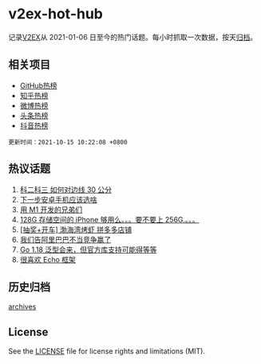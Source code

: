 # v2ex-hot-hub

 记录[V2EX](https://www.v2ex.com/)从 2021-01-06 日至今的热门话题。每小时抓取一次数据，按天[归档](archives)。
 
 ## 相关项目

- [GitHub热榜](https://github.com/snaildev/github-hot-hub)
- [知乎热榜](https://github.com/snaildev/zhihu-hot-hub)
- [微博热榜](https://github.com/snaildev/weibo-hot-hub)
- [头条热榜](https://github.com/snaildev/toutiao-hot-hub)
- [抖音热榜](https://github.com/snaildev/douyin-hot-hub)


 `更新时间：2021-10-15 10:22:08 +0800`

## 热议话题

1. [科二科三 如何对边线 30 公分](https://www.v2ex.com/t/807755)
1. [下一步安卓手机应该选啥](https://www.v2ex.com/t/807832)
1. [用 M1 开发的兄弟们](https://www.v2ex.com/t/807782)
1. [128G 存储空间的 iPhone 够用么。。。要不要上 256G.。。。](https://www.v2ex.com/t/807772)
1. [[抽奖+开车] 渤海湾烤虾 拼多多店铺](https://www.v2ex.com/t/807809)
1. [我们告阿里巴巴不当竞争赢了](https://www.v2ex.com/t/807933)
1. [Go 1.18 泛型会来，但官方库支持可能得等等](https://www.v2ex.com/t/807840)
1. [很喜欢 Echo 框架](https://www.v2ex.com/t/807866)

## 历史归档

[archives](archives)

## License

See the [LICENSE](LICENSE) file for license rights and limitations (MIT).
